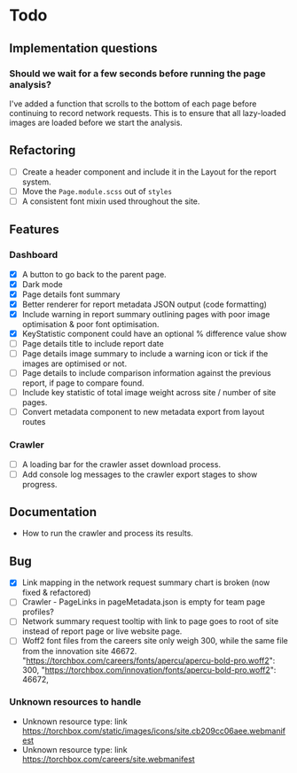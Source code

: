 # Todo

## Implementation questions

### Should we wait for a few seconds before running the page analysis?

I've added a function that scrolls to the bottom of each page before continuing to record network requests. This is to ensure that all lazy-loaded images are loaded before we start the analysis.

## Refactoring

- [ ] Create a header component and include it in the Layout for the report system.
- [ ] Move the `Page.module.scss` out of `styles`
- [ ] A consistent font mixin used throughout the site.

## Features

### Dashboard

- [x] A button to go back to the parent page.
- [x] Dark mode
- [x] Page details font summary
- [x] Better renderer for report metadata JSON output (code formatting)
- [x] Include warning in report summary outlining pages with poor image optimisation & poor font optimisation.
- [x] KeyStatistic component could have an optional % difference value show
- [ ] Page details title to include report date
- [ ] Page details image summary to include a warning icon or tick if the images are optimised or not.
- [ ] Page details to include comparison information against the previous report, if page to compare found.
- [ ] Include key statistic of total image weight across site / number of site pages.
- [ ] Convert metadata component to new metadata export from layout routes

### Crawler

- [ ] A loading bar for the crawler asset download process.
- [ ] Add console log messages to the crawler export stages to show progress.

## Documentation

- How to run the crawler and process its results.

## Bug

- [x] Link mapping in the network request summary chart is broken (now fixed & refactored)
- [ ] Crawler - PageLinks in pageMetadata.json is empty for team page profiles?
- [ ] Network summary request tooltip with link to page goes to root of site instead of report page or live website page.
- [ ] Woff2 font files from the careers site only weigh 300, while the same file from the innovation site 46672.
      "https://torchbox.com/careers/fonts/apercu/apercu-bold-pro.woff2": 300,
      "https://torchbox.com/innovation/fonts/apercu-bold-pro.woff2": 46672,

### Unknown resources to handle

- Unknown resource type: link https://torchbox.com/static/images/icons/site.cb209cc06aee.webmanifest
- Unknown resource type: link https://torchbox.com/careers/site.webmanifest
